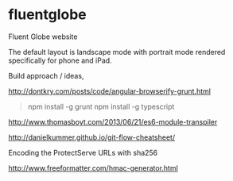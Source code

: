 fluentglobe
===========

Fluent Globe website


The default layout is landscape mode with portrait mode rendered specifically for phone and iPad.


Build approach / ideas,

http://dontkry.com/posts/code/angular-browserify-grunt.html



> npm install -g grunt
> npm install -g typescript



http://www.thomasboyt.com/2013/06/21/es6-module-transpiler


http://danielkummer.github.io/git-flow-cheatsheet/



Encoding the ProtectServe URLs with sha256

http://www.freeformatter.com/hmac-generator.html
